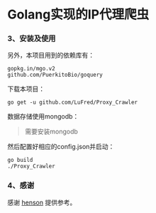 

# Golang实现的IP代理爬虫


### 3、安装及使用

另外，本项目用到的依赖库有：
```
gopkg.in/mgo.v2
github.com/PuerkitoBio/goquery
```

下载本项目：
```
go get -u github.com/LuFred/Proxy_Crawler
```

数据存储使用mongodb：
>需要安装mongodb

然后配置好相应的config.json并启动：
```
go build
./Proxy_Crawler
```


### 4、感谢

感谢 [henson](https://github.com/henson/ProxyPool) 提供参考。